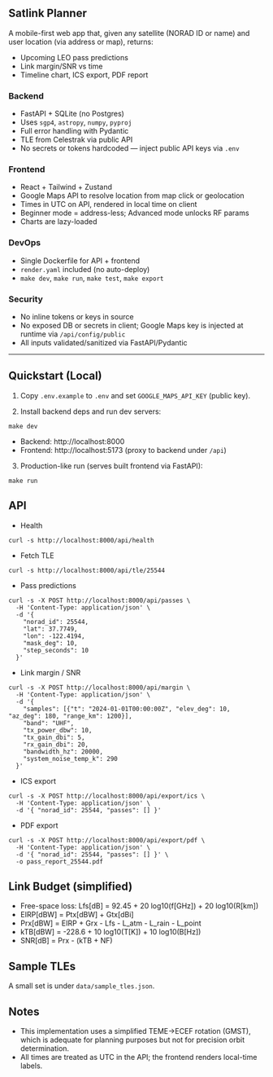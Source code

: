 ## Satlink Planner

A mobile-first web app that, given any satellite (NORAD ID or name) and user location (via address or map), returns:
- Upcoming LEO pass predictions
- Link margin/SNR vs time
- Timeline chart, ICS export, PDF report

### Backend
- FastAPI + SQLite (no Postgres)
- Uses `sgp4`, `astropy`, `numpy`, `pyproj`
- Full error handling with Pydantic
- TLE from Celestrak via public API
- No secrets or tokens hardcoded — inject public API keys via `.env`

### Frontend
- React + Tailwind + Zustand
- Google Maps API to resolve location from map click or geolocation
- Times in UTC on API, rendered in local time on client
- Beginner mode = address-less; Advanced mode unlocks RF params
- Charts are lazy-loaded

### DevOps
- Single Dockerfile for API + frontend
- `render.yaml` included (no auto-deploy)
- `make dev`, `make run`, `make test`, `make export`

### Security
- No inline tokens or keys in source
- No exposed DB or secrets in client; Google Maps key is injected at runtime via `/api/config/public`
- All inputs validated/sanitized via FastAPI/Pydantic

---

## Quickstart (Local)

1) Copy `.env.example` to `.env` and set `GOOGLE_MAPS_API_KEY` (public key).

2) Install backend deps and run dev servers:

```
make dev
```
- Backend: http://localhost:8000
- Frontend: http://localhost:5173 (proxy to backend under `/api`)

3) Production-like run (serves built frontend via FastAPI):

```
make run
```

## API

- Health
```
curl -s http://localhost:8000/api/health
```

- Fetch TLE
```
curl -s http://localhost:8000/api/tle/25544
```

- Pass predictions
```
curl -s -X POST http://localhost:8000/api/passes \
  -H 'Content-Type: application/json' \
  -d '{
    "norad_id": 25544,
    "lat": 37.7749,
    "lon": -122.4194,
    "mask_deg": 10,
    "step_seconds": 10
  }'
```

- Link margin / SNR
```
curl -s -X POST http://localhost:8000/api/margin \
  -H 'Content-Type: application/json' \
  -d '{
    "samples": [{"t": "2024-01-01T00:00:00Z", "elev_deg": 10, "az_deg": 180, "range_km": 1200}],
    "band": "UHF",
    "tx_power_dbw": 10,
    "tx_gain_dbi": 5,
    "rx_gain_dbi": 20,
    "bandwidth_hz": 20000,
    "system_noise_temp_k": 290
  }'
```

- ICS export
```
curl -s -X POST http://localhost:8000/api/export/ics \
  -H 'Content-Type: application/json' \
  -d '{ "norad_id": 25544, "passes": [] }'
```

- PDF export
```
curl -s -X POST http://localhost:8000/api/export/pdf \
  -H 'Content-Type: application/json' \
  -d '{ "norad_id": 25544, "passes": [] }' \
  -o pass_report_25544.pdf
```

## Link Budget (simplified)
- Free-space loss: Lfs[dB] = 92.45 + 20 log10(f[GHz]) + 20 log10(R[km])
- EIRP[dBW] = Ptx[dBW] + Gtx[dBi]
- Prx[dBW] = EIRP + Grx - Lfs - L_atm - L_rain - L_point
- kTB[dBW] = -228.6 + 10 log10(T[K]) + 10 log10(B[Hz])
- SNR[dB] = Prx - (kTB + NF)

## Sample TLEs
A small set is under `data/sample_tles.json`.

## Notes
- This implementation uses a simplified TEME->ECEF rotation (GMST), which is adequate for planning purposes but not for precision orbit determination.
- All times are treated as UTC in the API; the frontend renders local-time labels.

